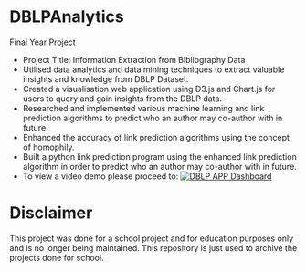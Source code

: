 # DBLPAnalytics

Final Year Project
- Project Title: Information Extraction from Bibliography Data
- Utilised data analytics and data mining techniques to extract valuable insights and knowledge
from DBLP Dataset.
- Created a visualisation web application using D3.js and Chart.js for users to query and gain
insights from the DBLP data.
- Researched and implemented various machine learning and link prediction algorithms to
predict who an author may co-author with in future.
- Enhanced the accuracy of link prediction algorithms using the concept of homophily.
- Built a python link prediction program using the enhanced link prediction algorithm in order to
predict who an author may co-author with in future.
- To view a video demo please proceed to: [![DBLP APP Dashboard](https://img.youtube.com/vi/v7BQyozbdE8/0.jpg)](https://www.youtube.com/watch?v=v7BQyozbdE8)

# Disclaimer
This project was done for a school project and for education purposes only and is no longer being maintained. This repository is just used to archive the projects done for school.
